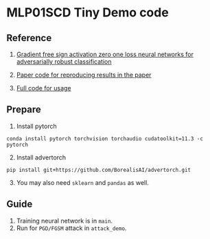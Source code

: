 
# MLP01SCD Tiny Demo code

## Reference
1. [Gradient free sign activation zero one loss neural networks for adversarially robust classification](https://digitalcommons.njit.edu/dissertations/1545/)

2. [Paper code for reproducing results in the paper](https://github.com/xyzacademic/scd_deep)


3. [Full code for usage](https://github.com/zero-one-loss/scd)


## Prepare

1. Install pytorch
```shell
conda install pytorch torchvision torchaudio cudatoolkit=11.3 -c pytorch
```

   


2. Install advertorch

```shell
pip install git+https://github.com/BorealisAI/advertorch.git
```
    

3. You may also need `sklearn` and `pandas` as well.



## Guide

1. Training neural network is in `main`.
2. Run for `PGD/FGSM` attack in `attack_demo`.